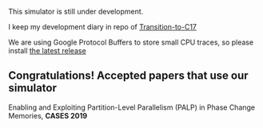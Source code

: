 This simulator is still under development.

I keep my development diary in repo of [Transition-to-C17](https://github.com/Shihao-Song/Transition-to-C17)

We are using Google Protocol Buffers to store small CPU traces, so please install [the latest release](https://github.com/protocolbuffers/protobuf)

## Congratulations! Accepted papers that use our simulator

Enabling and Exploiting Partition-Level Parallelism (PALP) in Phase Change Memories, **CASES 2019**

